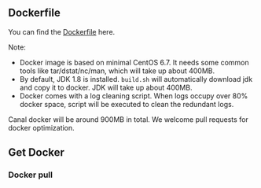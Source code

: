 ## Dockerfile

You can find the [Dockerfile](https://github.com/alibaba/canal/blob/master/docker/Dockerfile) here.

Note:
- Docker image is based on minimal CentOS 6.7. It needs some common tools like tar/dstat/nc/man, which will take up about 400MB.
- By default, JDK 1.8 is installed. `build.sh` will automatically download jdk and copy it to docker. JDK will take up about 400MB.
- Docker comes with a log cleaning script. When logs occupy over 80% docker space, script will be executed to clean the redundant logs.

Canal docker will be around 900MB in total. We welcome pull requests for docker optimization.

## Get Docker
### Docker pull




